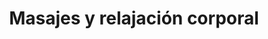 ---
title: "Masajes y relajación corporal"
url: /puerto-escondido/masajes-y-relajacion-corporal/
shop: masaje
---